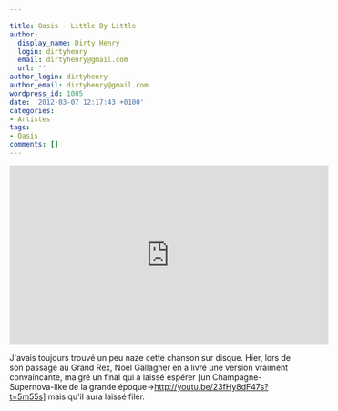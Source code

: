 ```yaml
---

title: Oasis - Little By Little
author:
  display_name: Dirty Henry
  login: dirtyhenry
  email: dirtyhenry@gmail.com
  url: ''
author_login: dirtyhenry
author_email: dirtyhenry@gmail.com
wordpress_id: 1005
date: '2012-03-07 12:17:43 +0100'
categories:
- Artistes
tags:
- Oasis
comments: []
---
```

<iframe width="560" height="315" src="http://www.youtube.com/embed/hwGRifolRqI" frameborder="0" allowfullscreen></iframe>

J'avais toujours trouvé un peu naze cette chanson sur disque. Hier, lors de son passage au Grand Rex, Noel Gallagher en a livré une version vraiment convaincante, malgré un final qui a laissé espérer [un Champagne-Supernova-like de la grande époque->http://youtu.be/23fHy8dF47s?t=5m55s] mais qu'il aura laissé filer.
